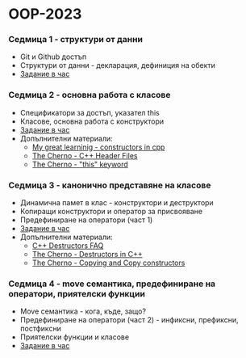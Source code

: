 # OOP-2023

### Седмица 1 - структури от данни
- Git и Github достъп
- Структури от данни - декларация, дефиниция на обекти
- [Задание в час](https://classroom.github.com/a/YkciM_Zg)


### Седмица 2 - основна работа с класове
- Спецификатори за достъп, указател this
- Класове, основна работа с конструктори
- [Задание в час](https://classroom.github.com/a/4ByF8gxM)
- Допълнителни материали:
    - [My great learninig - constructors in cpp](https://www.mygreatlearning.com/blog/constructor-in-cpp/)
    - [The Cherno - C++ Header Files](https://www.youtube.com/watch?v=9RJTQmK0YPI)
    - [The Cherno - "this" keyword](https://www.youtube.com/watch?v=Z_hPJ_EhceI)


### Седмица 3 - канонично представяне на класове
- Динамична памет в клас - конструктори и деструктори
- Копиращи конструктори и оператор за присвояване
- Предефиниране на оператори (част 1)
- [Задание в час](https://classroom.github.com/a/CXc20QwU)
- Допълнителни материали:
    - [C++ Destructors FAQ](https://isocpp.org/wiki/faq/dtors)
    - [The Cherno - Destructors in C++](https://www.youtube.com/watch?v=D8cWquReFqw)
    - [The Cherno - Copying and Copy constructors](https://www.youtube.com/watch?v=BvR1Pgzzr38)


### Седмица 4 - move семантика, предефиниране на оператори, приятелски функции
- Move семантика - кога, къде, защо?
- Предефиниране на оператори (част 2) - инфиксни, префиксни, постфиксни
- Приятелски функции и класове
- [Задание в час](https://classroom.github.com/a/zU7x7DlF)
